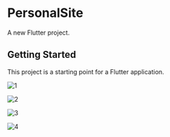 # PersonalSite

A new Flutter project.

## Getting Started

This project is a starting point for a Flutter application.



![1](https://user-images.githubusercontent.com/49205538/194061982-975c4d34-ba6b-49c6-ab72-fa783fefc7e9.png)


![2](https://user-images.githubusercontent.com/49205538/194061989-ad7638bb-eb6d-4f55-ab17-eac8ddf9e7ff.png)

![3](https://user-images.githubusercontent.com/49205538/194062000-8144b412-0f78-40e0-b364-b6159cb72253.png)

![4](https://user-images.githubusercontent.com/49205538/194062011-269d6957-5c7f-4558-b97b-ed104323e834.png)

